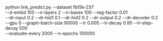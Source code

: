 python link_predict.py --dataset fb15k-237 \
--d-embd 100 --n-layers 2 --n-bases 100 --reg-factor 0.01 \
--dr-input 0.2 --dr-hid1 0.1 --dr-hid2 0.2 --dr-output 0.2 --dr-decoder 0.2 \
--gpu 0 --graph-batch-size 90000 --lr 0.005 --lr-decay 0.95 --lr-step-decay 500 \
--evaluate-every 2000 --n-epochs 100000
